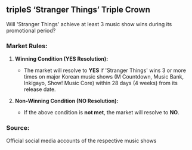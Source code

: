 ## tripleS ‘Stranger Things’ Triple Crown

Will 'Stranger Things' achieve at least 3 music show wins during its promotional period?

### Market Rules:
1. **Winning Condition (YES Resolution):**  
   - The market will resolve to **YES** if 'Stranger Things' wins 3 or more times on major Korean music shows (M Countdown, Music Bank, Inkigayo, Show! Music Core) within 28 days (4 weeks) from its release date.

2. **Non-Winning Condition (NO Resolution):**  
   - If the above condition is **not met**, the market will resolve to **NO**.

### Source:  
Official social media accounts of the respective music shows
